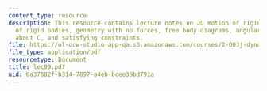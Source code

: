 ```yaml
---
content_type: resource
description: This resource contains lecture notes on 2D motion of rigid bodies, kinetics
  of rigid bodies, geometry with no forces, free body diagrams, angular momentum principle
  about C, and satisfying constraints.
file: https://ol-ocw-studio-app-qa.s3.amazonaws.com/courses/2-003j-dynamics-and-control-i-spring-2007/6a37882fb3147897a4ebbcee39bd791a_lec09.pdf
file_type: application/pdf
resourcetype: Document
title: lec09.pdf
uid: 6a37882f-b314-7897-a4eb-bcee39bd791a
---
```

